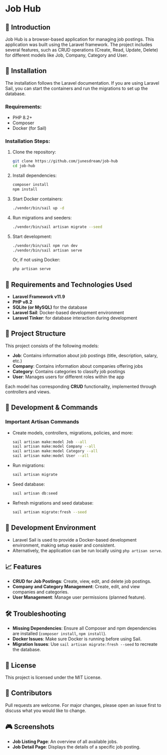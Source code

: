 # Job Hub

## 🚀 Introduction
Job Hub is a browser-based application for managing job postings. This application was built using the Laravel framework. The project includes several features, such as CRUD operations (Create, Read, Update, Delete) for different models like Job, Company, Category and User.

## 🤖 Installation
The installation follows the Laravel documentation. If you are using Laravel Sail, you can start the containers and run the migrations to set up the database.

### Requirements:
- PHP 8.2+
- Composer
- Docker (for Sail)

### Installation Steps:
1. Clone the repository:
   ```bash
   git clone https://github.com/junesdream/job-hub
   cd job-hub
   ```
2. Install dependencies:
   ```bash
   composer install
   npm install
   ```
3. Start Docker containers:
   ```bash
   ./vendor/bin/sail up -d
   ```
4. Run migrations and seeders:
   ```bash
   ./vendor/bin/sail artisan migrate --seed
   ```

5. Start development:
   ```bash
   ./vendor/bin/sail npm run dev
   ./vendor/bin/sail artisan serve
   ```
   Or, if not using Docker:
   ```bash
   php artisan serve
   ```

## 📜 Requirements and Technologies Used
- **Laravel Framework v11.9**
- **PHP v8.2**
- **SQLite (or MySQL)** for the database
- **Laravel Sail**: Docker-based development environment
- **Laravel Tinker**: for database interaction during development

## 📏 Project Structure
This project consists of the following models:
- **Job**: Contains information about job postings (title, description, salary, etc.)
- **Company**: Contains information about companies offering jobs
- **Category**: Contains categories to classify job postings
- **User**: Manages users for different roles within the app

Each model has corresponding **CRUD** functionality, implemented through controllers and views.

## 🚧 Development & Commands
### Important Artisan Commands
- Create models, controllers, migrations, policies, and more:
  ```bash
  sail artisan make:model Job --all
  sail artisan make:model Company --all
  sail artisan make:model Category --all
  sail artisan make:model User --all
  ```
- Run migrations:
  ```bash
  sail artisan migrate
  ```
- Seed database:
  ```bash
  sail artisan db:seed
  ```
- Refresh migrations and seed database:
  ```bash
  sail artisan migrate:fresh --seed
  ```

## 🔨 Development Environment
- Laravel Sail is used to provide a Docker-based development environment, making setup easier and consistent.
- Alternatively, the application can be run locally using `php artisan serve`.

## 📈 Features
- **CRUD for Job Postings**: Create, view, edit, and delete job postings.
- **Company and Category Management**: Create, edit, and view companies and categories.
- **User Management**: Manage user permissions (planned feature).

## 🛠 Troubleshooting
- **Missing Dependencies**: Ensure all Composer and npm dependencies are installed (`composer install`, `npm install`).
- **Docker Issues**: Make sure Docker is running before using Sail.
- **Migration Issues**: Use `sail artisan migrate:fresh --seed` to recreate the database.

## 🏦 License
This project is licensed under the MIT License.

## 👋 Contributors
Pull requests are welcome. For major changes, please open an issue first to discuss what you would like to change.

## 🎮 Screenshots
- **Job Listing Page**: An overview of all available jobs.
- **Job Detail Page**: Displays the details of a specific job posting.

